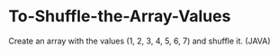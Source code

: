 # To-Shuffle-the-Array-Values
Create an array with the values (1, 2, 3, 4, 5, 6, 7) and shuffle it. (JAVA)
